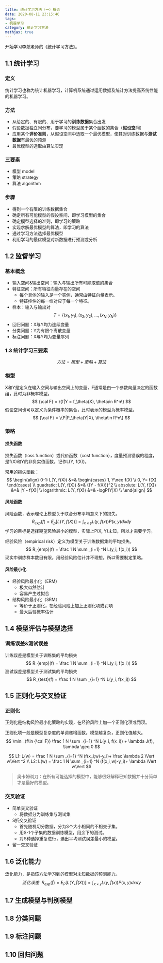 ```yaml
---
title: 统计学习方法（一）概论
date: 2020-08-11 23:15:46
tags:
- 机器学习
category: 统计学习方法
mathjax: true
---
```


开始学习李航老师的《统计学习方法》。

<!--more-->

## 1.1 统计学习

### 定义

统计学习也称为统计机器学习，计算机系统通过运用数据及统计方法提高系统性能的机器学习。

### 方法

- 从给定的、有限的、用于学习的**训练数据**集合出发
- 假设数据独立同分布，要学习的模型属于某个函数的集合（**假设空间**）
- 应用某个**评价准则**，从假设空间中选取一个最优模型，使其对训练数据与**测试数据**有最优的预测
- 最优模型的选取由算法实现

### 三要素

- 模型 model
- 策略 strategy
- 算法 algorithm

### 步骤

- 得到一个有限的训练数据集合
- 确定所有可能模型的假设空间，即学习模型的集合
- 确定模型选择的准则，即学习的策略
- 实现求解最优模型的算法，即学习的算法
- 通过学习方法选择最优模型
- 利用学习的最优模型对新数据进行预测或分析

## 1.2 监督学习

### 基本概念

- 输入空间&输出空间：输入与输出所有可能取值的集合
- 特征空间：所有特征向量存在的空间
  - 每个具体的输入是一个实例，通常由特征向量表示。
  - 特征控件的每一维对应于每一个特征。
- 样本：输入与输出对
  $$
  T = \{(x_1, y_1), (x_2, y_2), ..., (x_N, y_N)\}
  $$
- 回归问题：X与Y均为连续变量
- 分类问题：Y为有限个离散变量
- 标注问题：X与Y均为变量序列

### 1.3 统计学习三要素

$$
方法 = 模型+策略+算法
$$

### 模型

X和Y是定义在输入空间与输出空间上的变量，F通常是由一个参数向量决定的函数组，此时为非概率模型。
$$
{\cal F} = \{f|Y = f_\theta(X), \theta\in R^n\}
$$
假设空间也可以定义为条件概率的集合，此时表示的模型为概率模型。
$$
{\cal F} = \{P|P_\theta(Y|X), \theta\in R^n\}
$$

### 策略

#### 损失函数

损失函数（loss function）或代价函数（cost function），度量预测错误的程度，是f(X)和Y的非负实值函数，记作L(Y, f(X))。

常用的损失函数：
$$
\begin{align}
0-1: L(Y, f(X)) &=& \begin{cases} 1, Y\neq f(X) \\ 0, Y= f(X) \end{cases} \\
quadratic: L(Y, f(X)) &=& {(Y - f(X))}^2 \\
absolute: L(Y, f(X)) &=& |Y - f(X)| \\
logarithmic: L(Y, f(X)) &=& -logP(Y|X) \\
\end{align}
$$

#### 风险函数

风险函数，表示理论上模型关于联合分布平均意义下的损失。
$$
R_{exp}(f) = E_p[L(Y, f(X))] = \int _{x\times y} L(y, f(x))P(x, y)dxdy
$$
学习的目标是选择期望风险最小的模型，实际上P(X, Y)未知，所以才需要学习。

经验风险（empirical risk）定义为模型关于训练数据集的平均损失。
$$
R_{emp}(f) = \frac 1 N \sum _{i=1} ^N L(y_i, f(x_i))
$$
现实中训练样本数目有限，用经验风险估计并不理想，所以需要制定策略。

#### 风险最小化

- 经验风险最小化（ERM）
  - 极大似然估计
  - 容易产生过拟合
- 结构风险最小化（SRM）
  - 等价于正则化，在经验风险上加上正则化项或罚项
  - 最大后验概率估计

## 1.4 模型评估与模型选择

### 训练误差&测试误差

训练误差是模型关于训练集的平均损失
$$
R_{emp}(f) = \frac 1 N \sum _{i=1} ^N L(y_i, f(x_i))
$$
测试误差是模型关于测试集的平均损失
$$
R_{test}(f) = \frac 1 N \sum _{i=1} ^N L(y_i, f(x_i))
$$

## 1.5 正则化与交叉验证

### 正则化

正则化是结构风险最小化策略的实现，在经验风险上加一个正则化项或罚项。

正则化项一般是模型复杂度的单调递增函数，模型越复杂，正则化值越大。
$$
\min _{f\in {\cal F}} \frac 1 N \sum _{i=1} ^N L(y_i, f(x_i)) + \lambda J(f)， \lambda \geq 0
$$

$$
L1: L(w) = \frac 1 N \sum _{i=1} ^N (f(x_i;w)-y_i)+ \frac \lambda 2 \Vert w\Vert ^2 \\
L2: L(w) = \frac 1 N \sum _{i=1} ^N (f(x_i;w)-y_i)+ \lambda \Vert w\Vert
$$

> 奥卡姆剃刀：在所有可能选择的模型中，能够很好解释已知数据并十分简单才是最好的模型。

### 交叉验证

- 简单交叉验证
  - 将数据分为训练集与测试集
- S折交叉验证
  - 首先随机切分数据，分为S个大小相同的不相交子集。
  - 用S-1个子集的数据训练模型，用余下的测试。
  - 对S种选择重复进行，选出平均测试误差最小的模型。
- 留一交叉验证

## 1.6 泛化能力

泛化能力，是指该方法学习到的模型对未知数据的预测能力。
$$
泛化误差 \ \ R_{exp}(\hat f) = E_P[L(Y, \hat f(X))] = \int _{x\times y} L(y, \hat f(x))P(x,y)dxdy
$$

## 1.7 生成模型与判别模型

## 1.8 分类问题

## 1.9 标注问题

## 1.10 回归问题